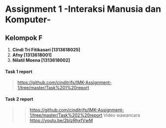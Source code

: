 # Assignment 1 -Interaksi Manusia dan Komputer-
## Kelompok F
1. **Cindi Tri Fitikasari [1313618025]**
2. **Afny [1313618001]**
3. **Nilatil Moena [1313618002]**
#### Task 1 report
> https://github.com/cinditrifs/IMK-Assignment-1/tree/master/Task%201%20report
#### Task 2 report
>> https://github.com/cinditrifs/IMK-Assignment-1/tree/master/Task%202%20report
Video wawancara
> https://youtu.be/2bIzRhxfVwM
